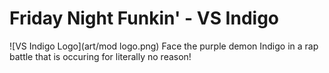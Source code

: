 # Friday Night Funkin' - VS Indigo
![VS Indigo Logo](art/mod logo.png)
Face the purple demon Indigo in a rap battle that is occuring for literally no reason!
